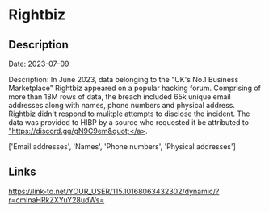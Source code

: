 # Rightbiz

## Description

Date: 2023-07-09

Description:
In June 2023, data belonging to the &quot;UK's No.1 Business Marketplace&quot; Rightbiz appeared on a popular hacking forum. Comprising of more than 18M rows of data, the breach included 65k unique email addresses along with names, phone numbers and physical address. Rightbiz didn't respond to mulitple attempts to disclose the incident. The data was provided to HIBP by a source who requested it be attributed to <a href="https://discord.gg/gN9C9em" target="_blank" rel="noopener">&quot;https://discord.gg/gN9C9em&quot;</a>.


['Email addresses', 'Names', 'Phone numbers', 'Physical addresses']

## Links

https://link-to.net/YOUR_USER/115.10168063432302/dynamic/?r=cmlnaHRkZXYuY28udWs=